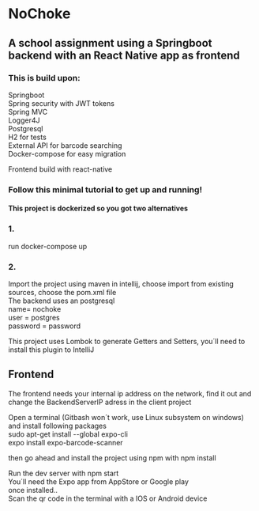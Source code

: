 # NoChoke  
## A school assignment using a Springboot backend with an React Native app as frontend
### This is build upon:
Springboot  
Spring security with JWT tokens    
Spring MVC  
Logger4J  
Postgresql  
H2 for tests  
External API for barcode searching  
Docker-compose for easy migration  

Frontend build with react-native  

### Follow this minimal tutorial to get up and running!
#### This project is dockerized so you got two alternatives

### 1.
run docker-compose up

### 2.
Import the project using maven in intellij, choose import from existing sources, choose the pom.xml file  
The backend uses an postgresql  
name= nochoke  
user =  postgres  
password = password  

This project uses Lombok to generate Getters and Setters, you´ll need to install this plugin to IntelliJ

## Frontend
The frontend needs your internal ip address on the network, find it out and change the BackendServerIP adress in the client project  
  
Open a terminal (Gitbash won´t work, use Linux subsystem on windows) and install following packages  
sudo apt-get install --global expo-cli  
expo install expo-barcode-scanner  
  
then go ahead and install the project using npm with npm install  
  
Run the dev server with npm start  
You´ll need the Expo app from AppStore or Google play  
once installed..  
Scan the qr code in the terminal with a IOS or Android device
